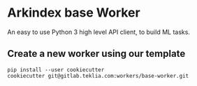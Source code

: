 # Arkindex base Worker

An easy to use Python 3 high level API client, to build ML tasks.

## Create a new worker using our template

```
pip install --user cookiecutter
cookiecutter git@gitlab.teklia.com:workers/base-worker.git
```
